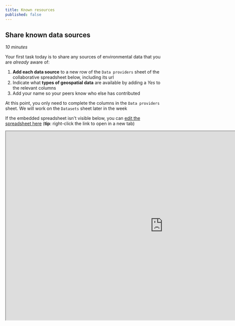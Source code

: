 ```yaml
---
title: Known resources
published: false
---
```


## Share known data sources
*10 minutes*

Your first task today is to share any sources of environmental data that you are *already* aware of:

1. **Add each data source** to a new row of the `Data providers` sheet of the collaborative spreadsheet below, including its url
2. Indicate what **types of geospatial data** are available by adding a *Yes* to the relevant columns
3. Add your name so your peers know who else has contributed

At this point, you only need to complete the columns in the `Data providers` sheet.  We will work on the `Datasets` sheet later in the week

If the embedded spreadsheet isn't visible below, you can [edit the spreadsheet here](https://cryptpad.fr/sheet/#/2/sheet/edit/uwavrR9MYDANOr7v0ECxdCFE) (**tip**: right-click the link to open in a new tab)

<iframe width="1000" height="600" src="https://cryptpad.fr/sheet/#/2/sheet/edit/uwavrR9MYDANOr7v0ECxdCFE/embed/"></iframe>

